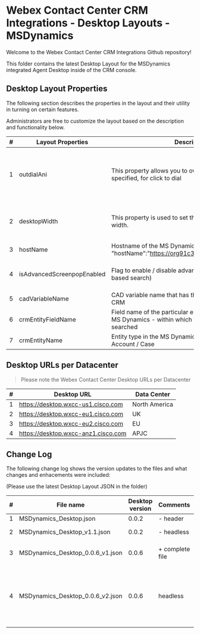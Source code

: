 # Webex Contact Center CRM Integrations - Desktop Layouts - MSDynamics

Welcome to the Webex Contact Center CRM Integrations Github repository!

This folder contains the latest Desktop Layout for the MSDynamics integrated Agent Desktop inside of the CRM console.

## Desktop Layout Properties

The following section describes the properties in the layout and their utility in turning on certain features.

Administrators are free to customize the layout based on the description and functionality below.

| #   | Layout Properties          | Description                                                                                                      | Functionality                                                                      |
| --- | -------------------------- | ---------------------------------------------------------------------------------------------------------------- | ---------------------------------------------------------------------------------- |
| 1   | outdialAni                 | This property allows you to override the Outdial ANI specified, for click to dial                                | Optional. The default Outdial ANI set on the tenant or Agent Profile will be used. |
| 2   | desktopWidth               | This property is used to set the desktop connector width.                                                        | Optional. Default desktop width will be considered.                                |
| 3   | hostName                   | Hostname of the MS Dynamics Instance (Example : "hostName":"https://org91c3bc64.crm.dynamics.com/")              | Mandatory field.                                                                   |
| 4   | isAdvancedScreenpopEnabled | Flag to enable / disable advanced search (CAD variable based search)                                             | The value should be either true or false.                                          |
| 5   | cadVariableName            | CAD variable name that has the value to be searched in CRM                                                       | Mandatory field.                                                                   |
| 6   | crmEntityFieldName         | Field name of the particular entity (crmEntityName) in MS Dynamics - within which the records are to be searched | Mandatory field.                                                                   |
| 7   | crmEntityName              | Entity type in the MS Dynamics. Example - Contact / Account / Case                                               | Mandatory field.                                                                   |

## Desktop URLs per Datacenter

> Please note the Webex Contact Center Desktop URLs per Datacenter

| #   | Desktop URL                         | Data Center   |
| --- | ----------------------------------- | ------------- |
| 1   | https://desktop.wxcc-us1.cisco.com  | North America |
| 2   | https://desktop.wxcc-eu1.cisco.com  | UK            |
| 3   | https://desktop.wxcc-eu2.cisco.com  | EU            |
| 4   | https://desktop.wxcc-anz1.cisco.com | APJC          |

## Change Log

The following change log shows the version updates to the files and what changes and enhacements were included:

(Please use the latest Desktop Layout JSON in the folder)

| #   | File name                        | Desktop version | Comments        | Change Description                                           |
| --- | -------------------------------- | --------------- | --------------- | ------------------------------------------------------------ |
| 1   | MSDynamics_Desktop.json          | 0.0.2           | - header        | First draft                                                  |
| 2   | MSDynamics_Desktop_v1.1.json     | 0.0.2           | - headless      | Minor changes                                                |
| 3   | MSDynamics_Desktop_0.0.6_v1.json | 0.0.6           | + complete file | Desktop (Product) update                                     |
| 4   | MSDynamics_Desktop_0.0.6_v2.json | 0.0.6           | headless        | New feature - Advanced Screenpop / CAD variable based search |

